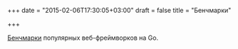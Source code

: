 +++
date = "2015-02-06T17:30:05+03:00"
draft = false
title = "Бенчмарки"

+++

<p><a href="http://thetrendythings.com/read/20534">Бенчмарки</a> популярных веб-фреймворков на Go.</p>

